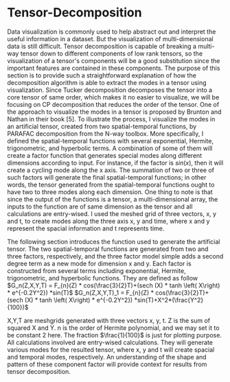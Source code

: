 # Tensor-Decomposition

Data visualization is commonly used to help abstract out and interpret the useful information in a dataset. But the visualization of multi-dimensional data is still difficult. Tensor decomposition is capable of breaking a multi-way tensor down to different components of low rank tensors, so the visualization of a tensor's components will be a good substitution since the important features are contained in these components. The purpose of this section is to provide such a straightforward explanation of how the decomposition algorithm is able to extract the modes in a tensor using visualization. Since Tucker decomposition decomposes the tensor into a core tensor of same order, which makes it no easier to visualize, we will be focusing on CP decomposition that reduces the order of the tensor. One of the approach to visualize the modes in a tensor is proposed by Brunton and Nathan in their book [5]. To illustrate the process, I visualize the modes in an artificial tensor, created from two spatial-temporal functions, by PARAFAC decomposition from the N-way toolbox. More specifically, I defined the spatial-temporal functions with several exponential, Hermite, trigonometric, and hyperbolic terms. A combination of some of them will create a factor function that generates special modes along different dimensions according to input. For instance, if the factor is $sin(x)$, then it will create a cycling mode along the x axis. The summation of two or three of such factors will generate the final spatial-temporal functions; in other words, the tensor generated from the spatial-temporal functions ought to have two to three modes along each dimension. One thing to note is that since the output of the functions is a tensor, a multi-dimensional array, the inputs to the function are of same dimension as the tensor and all calculations are entry-wised. I used the meshed grid of three vectors, x, y and t, to create modes along the three axis x, y and time, where x and y represent the spacial information and t represents time. 

The following section introduces the function used to generate the artificial tensor. The two spatial-temporal functions are generated from two and three factors, respectively, and the three factor model simple adds a second degree term as a new mode for dimension x and y. Each factor is constructed from several terms including exponential, Hermite, trigonometric, and hyperbolic functions. They are defined as follow
$G_n(Z,X,Y,T) = F_{n}(Z) * cos(\frac{3}{2}T)+(sech (X) * tanh \left( X\right)  * e^{-0.2Y^2}) *sin(T)$
$G_n(Z,X,Y,T)_1 = F_{n}(Z) * cos(\frac{3}{2}T)+(sech (X) * tanh \left( X\right)  * e^{-0.2Y^2}) *sin(T)+X^2*(\frac{Y^2}{100})$


X,Y,T are meshgrids generated with three vectors x, y, t. Z is the sum of squared X and Y. n is the order of Hermite polynomial, and we may set it to be constant 2 here. The fraction $\frac{1}{100}$ is just for plotting purpose. All calculations involved are entry-wised calculations. They will generate various modes for the resulted tensor, where x, y and t will create spacial and temporal modes, respectively. An understanding of the shape and pattern of these component factor will provide context for results from tensor decomposition. 
